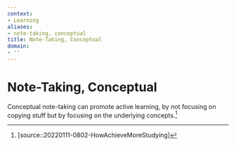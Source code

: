 ```yaml
---
context:
- Learning
aliases:
- note-taking, conceptual
title: Note-Taking, Conceptual
domain:
- ''
---
```


# Note-Taking, Conceptual

Conceptual note-taking can promote active learning, by not focusing on copying stuff but by focusing on the underlying concepts.[^1]

[^1]: [source::20220111-0802-HowAchieveMoreStudying]

